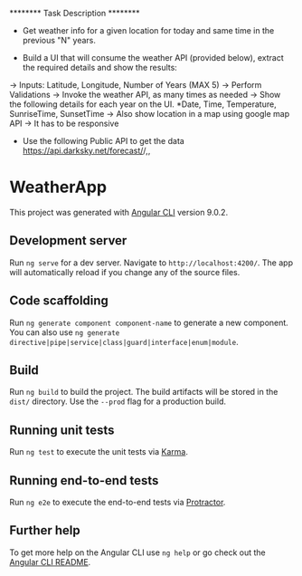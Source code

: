 ******** Task Description ********

* Get weather info for a given location for today and same time in the previous "N" years.

* Build a UI that will consume the weather API (provided below), extract the required details and show the results:

-> Inputs: Latitude, Longitude, Number of Years (MAX 5)
-> Perform Validations
-> Invoke the weather API, as many times as needed
-> Show the following details for each year on the UI.
   *Date, Time, Temperature, SunriseTime, SunsetTime
-> Also show location in a map using google map API
-> It has to be responsive


* Use the following Public API to get the data
https://api.darksky.net/forecast/<secretkey>/<lat>,<long>,<epochtime>



# WeatherApp

This project was generated with [Angular CLI](https://github.com/angular/angular-cli) version 9.0.2.

## Development server

Run `ng serve` for a dev server. Navigate to `http://localhost:4200/`. The app will automatically reload if you change any of the source files.

## Code scaffolding

Run `ng generate component component-name` to generate a new component. You can also use `ng generate directive|pipe|service|class|guard|interface|enum|module`.

## Build

Run `ng build` to build the project. The build artifacts will be stored in the `dist/` directory. Use the `--prod` flag for a production build.

## Running unit tests

Run `ng test` to execute the unit tests via [Karma](https://karma-runner.github.io).

## Running end-to-end tests

Run `ng e2e` to execute the end-to-end tests via [Protractor](http://www.protractortest.org/).

## Further help

To get more help on the Angular CLI use `ng help` or go check out the [Angular CLI README](https://github.com/angular/angular-cli/blob/master/README.md).
